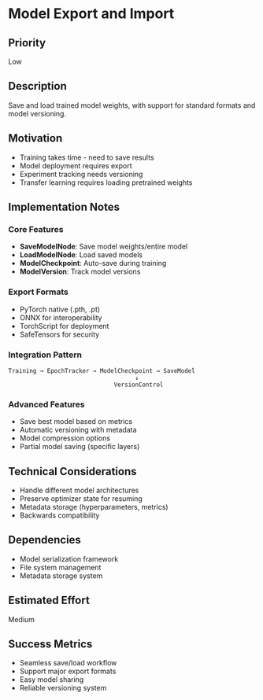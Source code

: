 # Model Export and Import

## Priority
Low

## Description
Save and load trained model weights, with support for standard formats and model versioning.

## Motivation
- Training takes time - need to save results
- Model deployment requires export
- Experiment tracking needs versioning
- Transfer learning requires loading pretrained weights

## Implementation Notes
### Core Features
- **SaveModelNode**: Save model weights/entire model
- **LoadModelNode**: Load saved models
- **ModelCheckpoint**: Auto-save during training
- **ModelVersion**: Track model versions

### Export Formats
- PyTorch native (.pth, .pt)
- ONNX for interoperability
- TorchScript for deployment
- SafeTensors for security

### Integration Pattern
```
Training → EpochTracker → ModelCheckpoint → SaveModel
                                    ↓
                              VersionControl
```

### Advanced Features
- Save best model based on metrics
- Automatic versioning with metadata
- Model compression options
- Partial model saving (specific layers)

## Technical Considerations
- Handle different model architectures
- Preserve optimizer state for resuming
- Metadata storage (hyperparameters, metrics)
- Backwards compatibility

## Dependencies
- Model serialization framework
- File system management
- Metadata storage system

## Estimated Effort
Medium

## Success Metrics
- Seamless save/load workflow
- Support major export formats
- Easy model sharing
- Reliable versioning system
